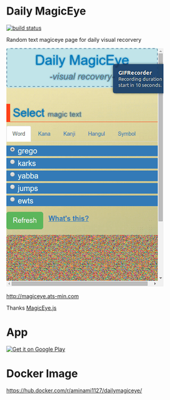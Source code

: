 # Daily MagicEye

[![build status](https://travis-ci.org/atsmin/dailymagiceye.svg?branch=master)](https://travis-ci.org/atsmin/dailymagiceye)

Random text magiceye page for daily visual recorvery

<img src="https://raw.githubusercontent.com/atsmin/dailymagiceye/master/dailymagiceye/assets/images/capture.gif">

 http://magiceye.ats-min.com

Thanks [MagicEye.js](http://peeinears.github.io/MagicEye.js/)

# App

<a href="https://play.google.com/store/apps/details?id=com.ionicframework.todo251904&amp;hl=ja&amp;utm_source=global_co&amp;utm_medium=prtnr&amp;utm_content=Mar2515&amp;utm_campaign=PartBadge&amp;pcampaignid=MKT-Other-global-all-co-prtnr-py-PartBadge-Mar2515-1" target="_blank"><img src="https://play.google.com/intl/en_us/badges/images/generic/en-play-badge.png" alt="Get it on Google Play" width="300" /></a>

# Docker Image

https://hub.docker.com/r/aminami1127/dailymagiceye/
